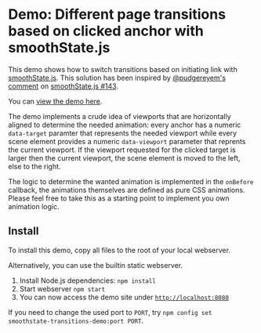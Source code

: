 # Demo: Different page transitions based on clicked anchor with smoothState.js

This demo shows how to switch transitions based on initiating link with [smoothState.js](https://github.com/miguel-perez/smoothState.js). This solution has been inspired by [@pudgereyem's comment](https://github.com/miguel-perez/smoothState.js/issues/143#issuecomment-84967896) on [smoothState.js #143](https://github.com/miguel-perez/smoothState.js/issues/143).

You can [view the demo here](https://rawgit.com/bfncs/90ae0de3174e608465f6/raw/index.html).

The demo implements a crude idea of viewports that are horizontally aligned to determine the needed animation: every anchor has a numeric `data-target` paramter that represents the needed viewport while every scene element provides a numeric `data-viewport` parameter that reprents the current viewport. If the viewport requested for the clicked target is larger then the current viewport, the scene element is moved to the left, else to the right.

The logic to determine the wanted animation is implemented in the `onBefore` callback, the animations themselves are defined as pure CSS animations. Please feel free to take this as a starting point to implement you own animation logic.

## Install

To install this demo, copy all files to the root of your local webserver.

Alternatively, you can use the builtin static webserver.

1. Install Node.js dependencies: `npm install`
2. Start webserver `npm start`
3. You can now access the demo site under [`http://localhost:8080`](http://localhost:8080)

If you need to change the used port to `PORT`, try `npm config set smoothstate-transitions-demo:port PORT`.
